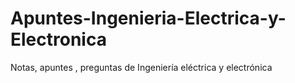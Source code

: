 # Apuntes-Ingenieria-Electrica-y-Electronica
Notas, apuntes , preguntas de Ingeniería eléctrica y electrónica
